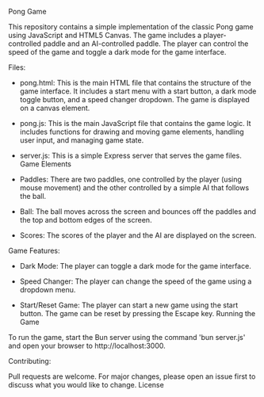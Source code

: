 Pong Game

This repository contains a simple implementation of the classic Pong game using JavaScript and HTML5 Canvas. The game includes a player-controlled paddle and an AI-controlled paddle. The player can control the speed of the game and toggle a dark mode for the game interface.


Files:

- pong.html: This is the main HTML file that contains the structure of the game interface. It includes a start menu with a start button, a dark mode toggle button, and a speed changer dropdown. The game is displayed on a canvas element.

- pong.js: This is the main JavaScript file that contains the game logic. It includes functions for drawing and moving game elements, handling user input, and managing game state.

- server.js: This is a simple Express server that serves the game files.
Game Elements

- Paddles: There are two paddles, one controlled by the player (using mouse movement) and the other controlled by a simple AI that follows the ball.

- Ball: The ball moves across the screen and bounces off the paddles and the top and bottom edges of the screen.

- Scores: The scores of the player and the AI are displayed on the screen.


Game Features:

- Dark Mode: The player can toggle a dark mode for the game interface.

- Speed Changer: The player can change the speed of the game using a dropdown menu.

- Start/Reset Game: The player can start a new game using the start button. The game can be reset by pressing the Escape key.
Running the Game

To run the game, start the Bun server using the command 'bun server.js' and open your browser to http://localhost:3000.


Contributing:

Pull requests are welcome. For major changes, please open an issue first to discuss what you would like to change.
License


